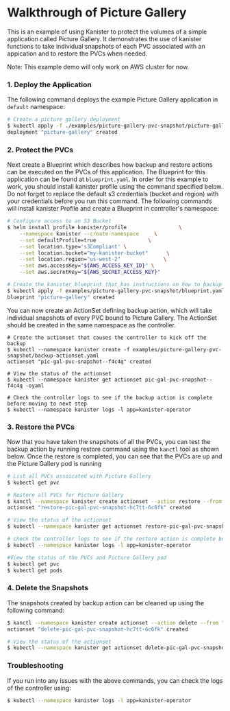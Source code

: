 # Walkthrough of Picture Gallery

This is an example of using Kanister to protect the volumes of a simple application called Picture Gallery. It demonstrates the use of kanister functions to take individual snapshots of each PVC associated with an appication and to restore the PVCs when needed.

Note: This example demo will only work on AWS cluster for now.

### 1. Deploy the Application

The following command deploys the example Picture Gallery application in `default` namespace:

```bash
# Create a picture gallery deployment
$ kubectl apply -f ./examples/picture-gallery-pvc-snapshot/picture-gallery-deployment.yaml
deployment "picture-gallery" created
```

### 2. Protect the PVCs

Next create a Blueprint which describes how backup and restore actions can be executed on the PVCs of this application. The Blueprint for this application can be found at `blueprint.yaml`. In order for this example to work, you should install kanister profile using the command specified below. Do not forget to replace the default s3 credentials (bucket and region) with your credentials before you run this command. The following commands will install kanister Profile and create a Blueprint in controller's namespace:

```bash
# Configure access to an S3 Bucket
$ helm install profile kanister/profile                 \
    --namespace kanister --create-namespace     \
    --set defaultProfile=true                 \
    --set location.type='s3Compliant' \
    --set location.bucket="my-kanister-bucket"      \
    --set location.region="us-west-2"              \
    --set aws.accessKey="${AWS_ACCESS_KEY_ID}" \
    --set aws.secretKey="${AWS_SECRET_ACCESS_KEY}"

# Create the kanister blueprint that has instructions on how to backup the PVCs
$ kubectl apply -f examples/picture-gallery-pvc-snapshot/blueprint.yaml
blueprint "picture-gallery" created

```

You can now create an ActionSet defining backup action, which will take individual snapshots of every PVC bound to Picture Gallery. The ActionSet should be created in the same namespace as the controller.

```
# Create the actionset that causes the controller to kick off the backup
$ kubectl --namespace kanister create -f examples/picture-gallery-pvc-snapshot/backup-actionset.yaml
actionset "pic-gal-pvc-snapshot--f4c4q" created

# View the status of the actionset
$ kubectl --namespace kanister get actionset pic-gal-pvc-snapshot--f4c4q -oyaml

# Check the controller logs to see if the backup action is complete before moving to next step
$ kubectl --namespace kanister logs -l app=kanister-operator
```

### 3. Restore the PVCs

Now that you have taken the snapshots of all the PVCs, you can test the backup action by running restore command using the `kanctl` tool as shown below. Once the restore is completed, you can see that the PVCs are up and the Picture Gallery pod is running

```bash
# List all PVCs assoicated with Picture Gallery
$ kubectl get pvc

# Restore all PVCs for Picture Gallery
$ kanctl --namespace kanister create actionset --action restore --from "pic-gal-pvc-snapshot-f4c4q"
actionset "restore-pic-gal-pvc-snapshot-hc7tt-6c6fk" created

# View the status of the actionset
$ kubectl --namespace kanister get actionset restore-pic-gal-pvc-snapshot-hc7tt-6c6fk -oyaml

# check the controller logs to see if the restore action is complete before moving to next step
$ kubectl --namespace kanister logs -l app=kanister-operator

#View the status of the PVCs and Picture Gallery pod
$ kubectl get pvc
$ kubectl get pods
```

### 4. Delete the Snapshots

The snapshots created by backup action can be cleaned up using the following command:

```bash
$ kanctl --namespace kanister create actionset --action delete --from "pic-gal-pvc-snapshot-f4c4q"
actionset "delete-pic-gal-pvc-snapshot-hc7tt-6c6fk" created

# View the status of the actionset
$ kubectl --namespace kanister get actionset delete-pic-gal-pvc-snapshot-hc7tt-6c6fk -oyaml
```

### Troubleshooting

If you run into any issues with the above commands, you can check the logs of the controller using:

```bash
$ kubectl --namespace kanister logs -l app=kanister-operator
```
